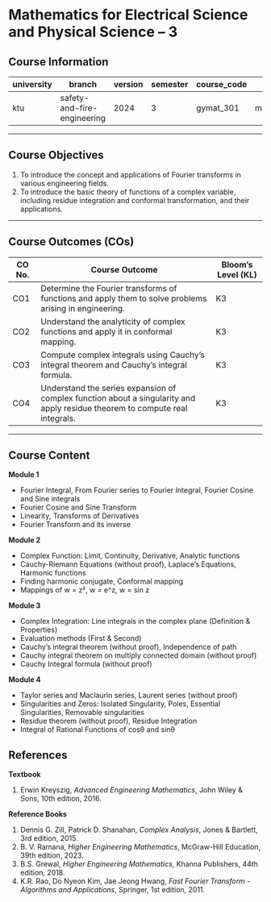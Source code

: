 # Mathematics for Electrical Science and Physical Science – 3

## Course Information  

| university | branch                       | version | semester | course_code | course_title                                                      | language | contributor |
|------------|------------------------------|---------|----------|-------------|-------------------------------------------------------------------|----------|-------------|
| ktu        | safety-and-fire-engineering  | 2024    | 3        | gymat_301    | mathematics_for_electrical_science_and_physical_science_3         | english  | @FousiyaN   |

---

## Course Objectives  
1. To introduce the concept and applications of Fourier transforms in various engineering fields.  
2. To introduce the basic theory of functions of a complex variable, including residue integration and conformal transformation, and their applications.  

---

## Course Outcomes (COs)  

| **CO No.** | **Course Outcome** | **Bloom’s Level (KL)** |
|------------|---------------------|------------------------|
| CO1 | Determine the Fourier transforms of functions and apply them to solve problems arising in engineering. | K3 |
| CO2 | Understand the analyticity of complex functions and apply it in conformal mapping. | K3 |
| CO3 | Compute complex integrals using Cauchy’s integral theorem and Cauchy’s integral formula. | K3 |
| CO4 | Understand the series expansion of complex function about a singularity and apply residue theorem to compute real integrals. | K3 |

---

## Course Content  

**Module 1**  
- Fourier Integral, From Fourier series to Fourier Integral, Fourier Cosine and Sine integrals  
- Fourier Cosine and Sine Transform  
- Linearity, Transforms of Derivatives  
- Fourier Transform and its inverse  

**Module 2**  
- Complex Function: Limit, Continuity, Derivative, Analytic functions  
- Cauchy-Riemann Equations (without proof), Laplace’s Equations, Harmonic functions  
- Finding harmonic conjugate, Conformal mapping  
- Mappings of w = z², w = e^z, w = sin z  

**Module 3**  
- Complex Integration: Line integrals in the complex plane (Definition & Properties)  
- Evaluation methods (First & Second)  
- Cauchy’s integral theorem (without proof), Independence of path  
- Cauchy integral theorem on multiply connected domain (without proof)  
- Cauchy Integral formula (without proof)  

**Module 4**  
- Taylor series and Maclaurin series, Laurent series (without proof)  
- Singularities and Zeros: Isolated Singularity, Poles, Essential Singularities, Removable singularities  
- Residue theorem (without proof), Residue Integration  
- Integral of Rational Functions of cosθ and sinθ  

## References  

**Textbook**  
1. Erwin Kreyszig, *Advanced Engineering Mathematics*, John Wiley & Sons, 10th edition, 2016.  

**Reference Books**  
1. Dennis G. Zill, Patrick D. Shanahan, *Complex Analysis*, Jones & Bartlett, 3rd edition, 2015.  
2. B. V. Ramana, *Higher Engineering Mathematics*, McGraw-Hill Education, 39th edition, 2023.  
3. B.S. Grewal, *Higher Engineering Mathematics*, Khanna Publishers, 44th edition, 2018.  
4. K.R. Rao, Do Nyeon Kim, Jae Jeong Hwang, *Fast Fourier Transform - Algorithms and Applications*, Springer, 1st edition, 2011.  


